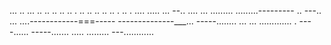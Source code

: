 ... .. ... .. .. .. .. .. . .. .. .. .. .. . .. . .... 
..... ...
--.. ....
... 
.........
.........---------
.. 
---.. 
... ....------------===-----
--------------___... 
-----........ 
... ... ............. . ----...... -----....... 
..... 
......... 
---............ 
